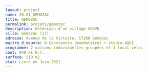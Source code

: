 ```yaml
---
layout: project
name: 20.01_GEMOZAC
title: GEMOZAC
permalink: projets/gemozac
description: Extension d’un village SOSVE
ville: Gémozac (17)
adresse: Avenue de la Victoire, 17260 Gémozac
maitre_d_oeuvre: B.Constantin (mandataire) + studio.AQUI
programme: 2 maisons individuelles groupées et 1 local vélos
cout: 940 k€ H.T.
surface: 510 m2
etat: Livré en Juin 2021
---
```

